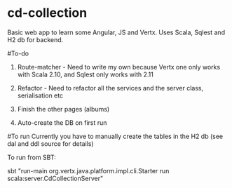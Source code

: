 # cd-collection
Basic web app to learn some Angular, JS and Vertx. Uses Scala, Sqlest and H2 db for backend.

#To-do
1) Route-matcher - Need to write my own because Vertx one only works with Scala 2.10, and Sqlest only works with 2.11

2) Refactor - Need to refactor all the services and the server class, serialisation etc

3) Finish the other pages (albums)

4) Auto-create the DB on first run

#To run
Currently you have to manually create the tables in the H2 db (see dal and ddl source for details)

To run from SBT:

sbt "run-main org.vertx.java.platform.impl.cli.Starter run scala:server.CdCollectionServer"